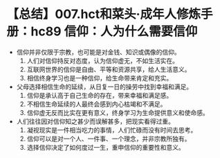 # 【总结】007.hct和菜头·成年人修炼手册：hc89 信仰：人为什么需要信仰

-   信仰并非仅限于宗教，也可能是对金钱、知识或偶像的信仰。
    1.  人们对信仰持反对态度，认为信仰虚无，不如生活实在。
    2.  互联网世界的信仰是自由、平等和资源共享，给人生活意义。
    3.  相信终身学习也是一种信仰，给生命带来肯定和充实。
-   父母选择相信生命的延续，从日复一日的操劳中找到幸福和满足。
    1.  信仰是承认高于自己生命的存在，带来幸福和满足感。
    2.  不相信生命延续的人最终会感到内心枯竭和不满足。
    3.  信仰虚无反而比实在更有意义，终身学习为生命提供意义和使命感。
-   人们往往因对信仰知之甚少而误解甚多，把现实看得过重。
    1.  凝视现实是一件相当吃力的事情，人们忙碌而没有时间去思考。
    2.  信仰可以是对一个人、一件事、一个理念，并非宗教所独有。
    3.  选择信仰决定了如何度过一生，重申信仰的重要性和意义。